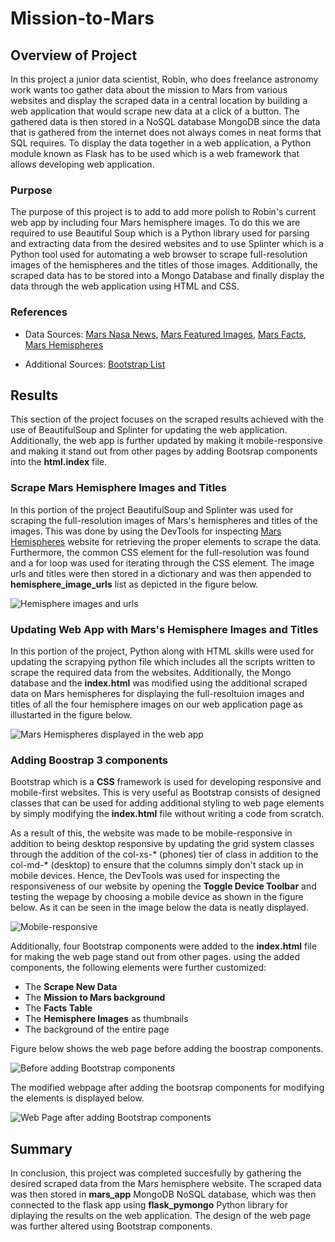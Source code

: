 # Mission-to-Mars

## Overview of Project

In this project a junior data scientist, Robin, who does freelance astronomy work wants too gather data about the mission to Mars from various websites and display the scraped data in a central location by building a web application that would scrape new data at a click of a button. The gathered data is then stored in a NoSQL database MongoDB since the data that is gathered from the internet does not always comes in neat forms that SQL requires. To display the data together in a web application, a Python module known as Flask has to be used which is a web framework that allows developing web application.

### Purpose

The purpose of this project is to add to add more polish to Robin's current web app by including four Mars hemisphere images. To do this we are required to use Beautiful Soup which is a Python library used for parsing and extracting data from the desired websites and to use Splinter which is a Python tool used for automating a web browser to scrape full-resolution images of the hemispheres and the titles of those images. Additionally, the scraped data has to be stored into a Mongo Database and finally display the data through the web application using HTML and CSS.

### References 

- Data Sources: [Mars Nasa News](https://redplanetscience.com/), [Mars Featured Images](https://spaceimages-mars.com), [Mars Facts](https://galaxyfacts-mars.com), [Mars Hemispheres](https://marshemispheres.com/)

- Additional Sources: [Bootstrap List](https://getbootstrap.com/docs/3.3/css/)


## Results

This section of the project focuses on the scraped results achieved with the use of BeautifulSoup and Splinter for updating the web application. Additionally, the web app is further updated by making it mobile-responsive and making it stand out from other pages by adding Bootsrap components into the **html.index** file.

### Scrape Mars Hemisphere Images and Titles

In this portion of the project BeautifulSoup and Splinter was used for scraping the full-resolution images of Mars's hemispheres and titles of the images. This was done by using the DevTools for inspecting [Mars Hemispheres](https://marshemispheres.com/) website for retrieving the proper elements to scrape the data. Furthermore, the common CSS element for the full-resolution was found and a for loop was used for iterating through the CSS element. The image urls and titles were then stored in a dictionary and was then appended to **hemisphere_image_urls** list as depicted in the figure below.

![Hemisphere images and urls](Resources/Hemisphere_image_urls_list.png)

### Updating Web App with Mars's Hemisphere Images and Titles

In this portion of the project, Python along with HTML skills were used for updating the scrapying python file which includes all the scripts written to scrape the required data from the websites. Additionally, the Mongo database and the **index.html** was modified using the additional scraped data on Mars hemispheres for displaying the full-resoltuion images and titles of all the four hemisphere images on our web application page as illustarted in the figure below.

![Mars Hemispheres displayed in the web app](Resources/Mars_hemisphere_images_titles.png)

### Adding Boostrap 3 components

Bootstrap which is a **CSS** framework is used for developing responsive and mobile-first websites. This is very useful as Bootstrap consists of designed classes that can be used for adding additional styling to web page elements by simply modifying the **index.html** file without writing a code from scratch.

As a result of this, the website was made to be mobile-responsive  in addition to being desktop responsive by updating the grid system classes through the addition of the col-xs-* (phones) tier of class in addition to the col-md-* (desktop) to ensure that the columns simply don't stack up in mobile devices. Hence, the DevTools was used for inspecting the responsiveness of our website by opening the **Toggle Device Toolbar** and testing the wepage by choosing a mobile device as shown in the figure below. As it can be seen in the image below the data is neatly displayed.

![Mobile-responsive](Resources/Mobile_responsive.png)

Additionally, four Bootstrap components were added to the **index.html** file for making the web page stand out from other pages. using the added components, the following elements were further customized:

- The **Scrape New Data** 
- The **Mission to Mars background**
- The **Facts Table**  
- The **Hemisphere Images** as thumbnails
- The background of the entire page

Figure below shows the web page before adding the boostrap components.

![Before adding Bootstrap components](Resources/Before_adding_Bootstrap_components.png)

The modified webpage after adding the bootsrap components for modifying the elements is displayed below.

![Web Page after adding Bootstrap components](Resources/Added_Bootstrap_components.png)

## Summary 

In conclusion, this project was completed succesfully by gathering the desired scraped data from the Mars hemisphere website. The scraped data was then stored in **mars_app** MongoDB NoSQL database, which was then connected to the flask app using **flask_pymongo** Python library for diplaying the results on the web application. The design of the web page was further altered using Bootstrap components.